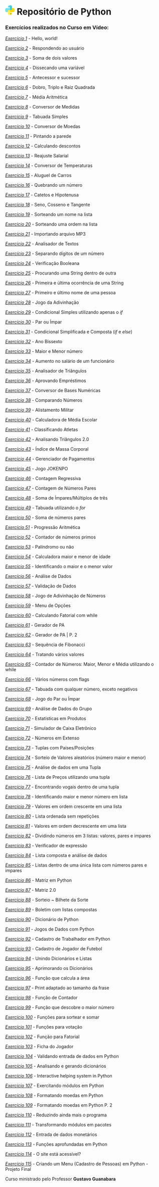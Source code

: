 # <img src="python.png" alt="Python" width="30"/> Repositório de Python 

### Exercícios realizados no **Curso em Vídeo**:


[_Exercício 1_](https://github.com/luamdrs/Exercicios_Python/blob/main/Exercicios_Python/Exercicio_01.py) - Hello, world!

[_Exercício 2_](https://github.com/luamdrs/Exercicios_Python/blob/main/Exercicios_Python/Exercicio_02.py) - Respondendo ao usuário

[_Exercício 3_](https://github.com/luamdrs/Exercicios_Python/blob/main/Exercicios_Python/Exercicio_03.py) - Soma de dois valores

[_Exercício 4_](https://github.com/luamdrs/Exercicios_Python/blob/main/Exercicios_Python/Exercicio_04.py) - Dissecando uma variável

[_Exercício 5_](https://github.com/luamdrs/Exercicios_Python/blob/main/Exercicios_Python/Exercicio_05.py) - Antecessor e sucessor

[_Exercício 6_](https://github.com/luamdrs/Exercicios_Python/blob/main/Exercicios_Python/Exercicio_06.py) - Dobro, Triplo e Raiz Quadrada

[_Exercício 7_](https://github.com/luamdrs/Exercicios_Python/blob/main/Exercicios_Python/Exercicio_07.py) - Média Aritmética

[_Exercício 8_](https://github.com/luamdrs/Exercicios_Python/blob/main/Exercicios_Python/Exercicio_08.py) - Conversor de Medidas

[_Exercício 9_](https://github.com/luamdrs/Exercicios_Python/blob/main/Exercicios_Python/Exercicio_09.py) - Tabuada Simples

[_Exercício 10_](https://github.com/luamdrs/Exercicios_Python/blob/main/Exercicios_Python/Exercicio_10.py) - Conversor de Moedas

[_Exercício 11_](https://github.com/luamdrs/Exercicios_Python/blob/main/Exercicios_Python/Exercicio_11.py) - Pintando a parede

[_Exercício 12_](https://github.com/luamdrs/Exercicios_Python/blob/main/Exercicios_Python/Exercicio_12.py) - Calculando descontos

[_Exercício 13_](https://github.com/luamdrs/Exercicios_Python/blob/main/Exercicios_Python/Exercicio_13.py) - Reajuste Salarial

[_Exercício 14_](https://github.com/luamdrs/Exercicios_Python/blob/main/Exercicios_Python/Exercicio_14.py) - Conversor de Temperaturas

[_Exercício 15_](https://github.com/luamdrs/Exercicios_Python/blob/main/Exercicios_Python/Exercicio_15.py) - Aluguel de Carros

[_Exercício 16_](https://github.com/luamdrs/Exercicios_Python/blob/main/Exercicios_Python/Exercicio_16.py) - Quebrando um número

[_Exercício 17_](https://github.com/luamdrs/Exercicios_Python/blob/main/Exercicios_Python/Exercicio_17.py) - Catetos e Hipotenusa

[_Exercício 18_](https://github.com/luamdrs/Exercicios_Python/blob/main/Exercicios_Python/Exercicio_18.py) - Seno, Cosseno e Tangente

[_Exercício 19_](https://github.com/luamdrs/Exercicios_Python/blob/main/Exercicios_Python/Exercicio_19.py) - Sorteando um nome na lista

[_Exercício 20_](https://github.com/luamdrs/Exercicios_Python/blob/main/Exercicios_Python/Exercicio_20.py) - Sorteando uma ordem na lista

[_Exercício 21_](https://github.com/luamdrs/Exercicios_Python/blob/main/Exercicios_Python/Exercicio_21.py) - Importando arquivo MP3

[_Exercício 22_](https://github.com/luamdrs/Exercicios_Python/blob/main/Exercicios_Python/Exercicio_22.py) - Analisador de Textos

[_Exercício 23_](https://github.com/luamdrs/Exercicios_Python/blob/main/Exercicios_Python/Exercicio_23.py) - Separando dígitos de um número

[_Exercício 24_](https://github.com/luamdrs/Exercicios_Python/blob/main/Exercicios_Python/Exercicio_24.py) - Verificação Booleana

[_Exercício 25_](https://github.com/luamdrs/Exercicios_Python/blob/main/Exercicios_Python/Exercicio_25.py) - Procurando uma String dentro de outra

[_Exercício 26_](https://github.com/luamdrs/Exercicios_Python/blob/main/Exercicios_Python/Exercicio_26.py) - Primeira e última ocorrência de uma String

[_Exercício 27_](https://github.com/luamdrs/Exercicios_Python/blob/main/Exercicios_Python/Exercicio_27.py) - Primeiro e último nome de uma pessoa

[_Exercício 28_](https://github.com/luamdrs/Exercicios_Python/blob/main/Exercicios_Python/Exercicio_28.py) - Jogo da Adivinhação

[_Exercício 29_](https://github.com/luamdrs/Exercicios_Python/blob/main/Exercicios_Python/Exercicio_29.py) - Condicional Simples utilizando apenas o *if*

[_Exercício 30_](https://github.com/luamdrs/Exercicios_Python/blob/main/Exercicios_Python/Exercicio_30.py) - Par ou Ímpar

[_Exercício 31_](https://github.com/luamdrs/Exercicios_Python/blob/main/Exercicios_Python/Exercicio_31.py) - Condicional Simplificada e Composta (*if* e *else*)

[_Exercício 32_](https://github.com/luamdrs/Exercicios_Python/blob/main/Exercicios_Python/Exercicio_32.py) - Ano Bissexto

[_Exercício 33_](https://github.com/luamdrs/Exercicios_Python/blob/main/Exercicios_Python/Exercicio_33.py) - Maior e Menor número

[_Exercício 34_](https://github.com/luamdrs/Exercicios_Python/blob/main/Exercicios_Python/Exercicio_34.py) - Aumento no salário de um funcionário

[_Exercício 35_](https://github.com/luamdrs/Exercicios_Python/blob/main/Exercicios_Python/Exercicio_35.py) - Analisador de Triângulos

[_Exercício 36_](https://github.com/luamdrs/Exercicios_Python/blob/main/Exercicios_Python/Exercicio_36.py) - Aprovando Empréstimos

[_Exercício 37_](https://github.com/luamdrs/Exercicios_Python/blob/main/Exercicios_Python/Exercicio_37.py) - Conversor de Bases Numéricas

[_Exercício 38_](https://github.com/luamdrs/Exercicios_Python/blob/main/Exercicios_Python/Exercicio_38.py) - Comparando Números

[_Exercício 39_](https://github.com/luamdrs/Exercicios_Python/blob/main/Exercicios_Python/Exercicio_39.py) - Alistamento Militar

[_Exercício 40_](https://github.com/luamdrs/Exercicios_Python/blob/main/Exercicios_Python/Exercicio_40.py) - Calculadora de Média Escolar

[_Exercício 41_](https://github.com/luamdrs/Exercicios_Python/blob/main/Exercicios_Python/Exercicio_41.py) - Classificando Atletas

[_Exercício 42_](https://github.com/luamdrs/Exercicios_Python/blob/main/Exercicios_Python/Exercicio_42.py) - Analisando Triângulos 2.0

[_Exercício 43_](https://github.com/luamdrs/Exercicios_Python/blob/main/Exercicios_Python/Exercicio_43.py) - Índice de Massa Corporal

[_Exercício 44_](https://github.com/luamdrs/Exercicios_Python/blob/main/Exercicios_Python/Exercicio_44.py) - Gerenciador de Pagamentos

[_Exercício 45_](https://github.com/luamdrs/Exercicios_Python/blob/main/Exercicios_Python/Exercicio_45.py) - Jogo JOKENPO

[_Exercício 46_](https://github.com/luamdrs/Exercicios_Python/blob/main/Exercicios_Python/Exercicio_46.py) - Contagem Regressiva

[_Exercício 47_](https://github.com/luamdrs/Exercicios_Python/blob/main/Exercicios_Python/Exercicio_47.py) - Contagem de Números Pares

[_Exercício 48_](https://github.com/luamdrs/Exercicios_Python/blob/main/Exercicios_Python/Exercicio_48.py) - Soma de Ímpares/Múltiplos de três

[_Exercício 49_](https://github.com/luamdrs/Exercicios_Python/blob/main/Exercicios_Python/Exercicio_49.py) - Tabuada utilizando o *for*

[_Exercício 50_](https://github.com/luamdrs/Exercicios_Python/blob/main/Exercicios_Python/Exercicio_50.py) - Soma de números pares

[_Exercício 51_](https://github.com/luamdrs/Exercicios_Python/blob/main/Exercicios_Python/Exercicio_51.py) - Progressão Aritmética

[_Exercício 52_](https://github.com/luamdrs/Exercicios_Python/blob/main/Exercicios_Python/Exercicio_52.py) - Contador de números primos

[_Exercício 53_](https://github.com/luamdrs/Exercicios_Python/blob/main/Exercicios_Python/Exercicio_53.py) - Palíndromo ou não

[_Exercício 54_](https://github.com/luamdrs/Exercicios_Python/blob/main/Exercicios_Python/Exercicio_54.py) - Calculadora maior e menor de idade

[_Exercício 55_](https://github.com/luamdrs/Exercicios_Python/blob/main/Exercicios_Python/Exercicio_55.py) - Identificando o maior e o menor valor

[_Exercício 56_](https://github.com/luamdrs/Exercicios_Python/blob/main/Exercicios_Python/Exercicio_56.py) - Análise de Dados

[_Exercício 57_](https://github.com/luamdrs/Exercicios_Python/blob/main/Exercicios_Python/Exercicio_57.py) - Validação de Dados

[_Exercício 58_](https://github.com/luamdrs/Exercicios_Python/blob/main/Exercicios_Python/Exercicio_58.py) - Jogo de Adivinhação de Números

[_Exercício 59_](https://github.com/luamdrs/Exercicios_Python/blob/main/Exercicios_Python/Exercicio_59.py) - Menu de Opções

[_Exercício 60_](https://github.com/luamdrs/Exercicios_Python/blob/main/Exercicios_Python/Exercicio_60.py) - Calculando Fatorial com while

[_Exercício 61_](https://github.com/luamdrs/Exercicios_Python/blob/main/Exercicios_Python/Exercicio_61.py) - Gerador de PA

[_Exercício 62_](https://github.com/luamdrs/Exercicios_Python/blob/main/Exercicios_Python/Exercicio_62.py) - Gerador de PA | P. 2

[_Exercício 63_](https://github.com/luamdrs/Exercicios_Python/blob/main/Exercicios_Python/Exercicio_63.py) - Sequência de Fibonacci

[_Exercício 64_](https://github.com/luamdrs/Exercicios_Python/blob/main/Exercicios_Python/Exercicio_64.py) - Tratando vários valores

[_Exercício 65_](https://github.com/luamdrs/Exercicios_Python/blob/main/Exercicios_Python/Exercicio_65.py) - Contador de Números: Maior, Menor e Média utilizando o while

[_Exercício 66_](https://github.com/luamdrs/Exercicios_Python/blob/main/Exercicios_Python/Exercicio_66.py) - Vários números com flags

[_Exercício 67_](https://github.com/luamdrs/Exercicios_Python/blob/main/Exercicios_Python/Exercicio_67.py) - Tabuada com qualquer número, exceto negativos

[_Exercício 68_](https://github.com/luamdrs/Exercicios_Python/blob/main/Exercicios_Python/Exercicio_68.py) - Jogo do Par ou Ímpar

[_Exercício 69_](https://github.com/luamdrs/Exercicios_Python/blob/main/Exercicios_Python/Exercicio_69.py) - Análise de Dados do Grupo

[_Exercício 70_](https://github.com/luamdrs/Exercicios_Python/blob/main/Exercicios_Python/Exercicio_70.py) - Estatísticas em Produtos

[_Exercício 71_](https://github.com/luamdrs/Exercicios_Python/blob/main/Exercicios_Python/Exercicio_71.py) - Simulador de Caixa Eletrônico

[_Exercício 72_](https://github.com/luamdrs/Exercicios_Python/blob/main/Exercicios_Python/Exercicio_72.py) - Números em Extenso

[_Exercício 73_](https://github.com/luamdrs/Exercicios_Python/blob/main/Exercicios_Python/Exercicio_73.py) - Tuplas com Países/Posições

[_Exercício 74_](https://github.com/luamdrs/Exercicios_Python/blob/main/Exercicios_Python/Exercicio_74.py) - Sorteio de Valores aleatórios (número maior e menor)

[_Exercício 75_](https://github.com/luamdrs/Exercicios_Python/blob/main/Exercicios_Python/Exercicio_75.py) - Análise de dados em uma Tupla

[_Exercício 76_](https://github.com/luamdrs/Exercicios_Python/blob/main/Exercicios_Python/Exercicio_76.py) - Lista de Preços utilizando uma tupla

[_Exercício 77_](https://github.com/luamdrs/Exercicios_Python/blob/main/Exercicios_Python/Exercicio_77.py) - Encontrando vogais dentro de uma tupla

[_Exercício 78_](https://github.com/luamdrs/Exercicios_Python/blob/main/Exercicios_Python/Exercicio_78.py) - Identificando maior e menor número em lista

[_Exercício 79_](https://github.com/luamdrs/Exercicios_Python/blob/main/Exercicios_Python/Exercicio_79.py) - Valores em ordem crescente em uma lista

[_Exercício 80_](https://github.com/luamdrs/Exercicios_Python/blob/main/Exercicios_Python/Exercicio_80.py) - Lista ordenada sem repetições

[_Exercício 81_](https://github.com/luamdrs/Exercicios_Python/blob/main/Exercicios_Python/Exercicio_81.py) - Valores em ordem decrescente em uma lista

[_Exercício 82_](https://github.com/luamdrs/Exercicios_Python/blob/main/Exercicios_Python/Exercicio_82.py) - Dividindo números em 3 listas: valores, pares e impares

[_Exercício 83_](https://github.com/luamdrs/Exercicios_Python/blob/main/Exercicios_Python/Exercicio_83.py) - Verificador de expressão

[_Exercício 84_](https://github.com/luamdrs/Exercicios_Python/blob/main/Exercicios_Python/Exercicio_84.py) - Lista composta e análise de dados

[_Exercício 85_](https://github.com/luamdrs/Exercicios_Python/blob/main/Exercicios_Python/Exercicio_85.py) - Listas dentro de uma única lista com números pares e impares

[_Exercício 86_](https://github.com/luamdrs/Exercicios_Python/blob/main/Exercicios_Python/Exercicio_86.py) - Matriz em Python

[_Exercício 87_](https://github.com/luamdrs/Exercicios_Python/blob/main/Exercicios_Python/Exercicio_87.py) - Matriz 2.0

[_Exercício 88_](https://github.com/luamdrs/Exercicios_Python/blob/main/Exercicios_Python/Exercicio_88.py) - Sorteio ~ Bilhete da Sorte

[_Exercício 89_](https://github.com/luamdrs/Exercicios_Python/blob/main/Exercicios_Python/Exercicio_89.py) - Boletim com listas compostas

[_Exercício 90_](https://github.com/luamdrs/Exercicios_Python/blob/main/Exercicios_Python/Exercicio_90.py) - Dicionário de Python

[_Exercício 91_](https://github.com/luamdrs/Exercicios_Python/blob/main/Exercicios_Python/Exercicio_91.py) - Jogos de Dados com Python

[_Exercício 92_](https://github.com/luamdrs/Exercicios_Python/blob/main/Exercicios_Python/Exercicio_92.py) - Cadastro de Trabalhador em Python

[_Exercício 93_](https://github.com/luamdrs/Exercicios_Python/blob/main/Exercicios_Python/Exercicio_93.py) - Cadastro de Jogador de Futebol

[_Exercício 94_](https://github.com/luamdrs/Exercicios_Python/blob/main/Exercicios_Python/Exercicio_94.py) - Unindo Dicionários e Listas

[_Exercício 95_](https://github.com/luamdrs/Exercicios_Python/blob/main/Exercicios_Python/Exercicio_95.py) - Aprimorando os Dicionários

[_Exercício 96_](https://github.com/luamdrs/Exercicios_Python/blob/main/Exercicios_Python/Exercicio_96.py) - Função que calcula a área

[_Exercício 97_](https://github.com/luamdrs/Exercicios_Python/blob/main/Exercicios_Python/Exercicio_97.py) - Print adaptado ao tamanho da frase

[_Exercício 98_](https://github.com/luamdrs/Exercicios_Python/blob/main/Exercicios_Python/Exercicio_98.py) - Função de Contador

[_Exercício 99_](https://github.com/luamdrs/Exercicios_Python/blob/main/Exercicios_Python/Exercicio_99.py) - Função que descobre o maior número

[_Exercício 100_](https://github.com/luamdrs/Exercicios_Python/blob/main/Exercicios_Python/Exercício_100.py) - Funções para sortear e somar

[_Exercício 101_](https://github.com/luamdrs/Exercicios_Python/blob/main/Exercicios_Python/Exercício_101.py) - Funções para votação

[_Exercício 102_](https://github.com/luamdrs/Exercicios_Python/blob/main/Exercicios_Python/Exercício_102.py) - Função para Fatorial

[_Exercício 103_](https://github.com/luamdrs/Exercicios_Python/blob/main/Exercicios_Python/Exercício_103.py) - Ficha do Jogador

[_Exercício 104_](https://github.com/luamdrs/Exercicios_Python/blob/main/Exercicios_Python/Exercício_104.py) - Validando entrada de dados em Python

[_Exercício 105_](https://github.com/luamdrs/Exercicios_Python/blob/main/Exercicios_Python/Exercício_105.py) - Analisando e gerando dicionários

[_Exercício 106_](https://github.com/luamdrs/Exercicios_Python/blob/main/Exercicios_Python/Exercício_106.py) - Interactive helping system in Python

[_Exercício 107_](https://github.com/luamdrs/Exercicios_Python/tree/main/Exercicios_Python/Exercicio_107.py) - Exercitando módulos em Python

[_Exercício 108_](https://github.com/luamdrs/Exercicios_Python/tree/main/Exercicios_Python/Exercicio_108.py) - Formatando moedas em Python

[_Exercício 109_](https://github.com/luamdrs/Exercicios_Python/tree/main/Exercicios_Python/Exercicio_109.py) - Formatando moedas em Python P. 2

[_Exercício 110_](https://github.com/luamdrs/Exercicios_Python/tree/main/Exercicios_Python/Exercicio_110.py) - Reduzindo ainda mais o programa

[_Exercício 111_](https://github.com/luamdrs/Exercicios_Python/tree/main/Exercicios_Python/Exercicio_111.py) - Transformando módulos em pacotes

[_Exercício 112_](https://github.com/luamdrs/Exercicios_Python/blob/main/Exercicios_Python/Exercício_112.py) - Entrada de dados monetários

[_Exercício 113_](https://github.com/luamdrs/Exercicios_Python/blob/main/Exercicios_Python/Exerc%C3%ADcio_113.py) - Funções aprofundadas em Python

[_Exercício 114_](https://github.com/luamdrs/Exercicios_Python/blob/main/Exercicios_Python/Exerc%C3%ADcio_114.py) - O site está acessível?

[_Exercício 115_](https://github.com/luamdrs/Exercicios_Python/blob/main/Exercicios_Python/Exercício_115.py) - Criando um Menu (Cadastro de Pessoas) em Python - Projeto Final

Curso ministrado pelo Professor **Gustavo Guanabara**